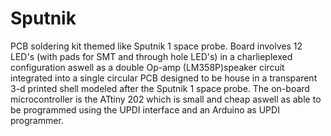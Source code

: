 # Sputnik
PCB soldering kit themed like Sputnik 1 space probe. Board involves 12 LED's (with pads for SMT and through hole LED's) in a charlieplexed configuration aswell as a double Op-amp (LM358P)speaker circuit integrated into a single circular PCB designed to be house in a transparent 3-d printed shell modeled after the Sputnik 1 space probe. The on-board microcontroller is the ATtiny 202 which is small and cheap aswell as able to be programmed using the UPDI interface and an Arduino as UPDI programmer.
